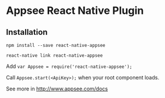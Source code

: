 # Appsee React Native Plugin

## Installation
`npm install --save react-native-appsee`

`react-native link react-native-appsee`

Add `var Appsee = require('react-native-appsee');`

Call `Appsee.start(<ApiKey>);` when your root component loads.

See more in http://www.appsee.com/docs

